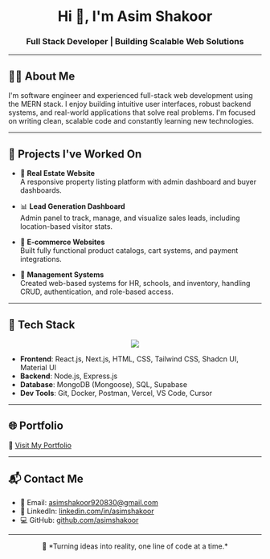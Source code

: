 <h1 align="center">Hi 👋, I'm Asim Shakoor</h1>
<h3 align="center">Full Stack Developer | Building Scalable Web Solutions</h3>

---

## 👨‍💼 About Me

I'm software engineer and experienced full-stack web development using the MERN stack. I enjoy building intuitive user interfaces, robust backend systems, and real-world applications that solve real problems. I'm focused on writing clean, scalable code and constantly learning new technologies.

---

## 💼 Projects I've Worked On

- 🔑 **Real Estate Website**  
  A responsive property listing platform with admin dashboard and buyer dashboards.

- 📊 **Lead Generation Dashboard**  
  Admin panel to track, manage, and visualize sales leads, including location-based visitor stats.

- 🛒 **E-commerce Websites**  
  Built fully functional product catalogs, cart systems, and payment integrations.

- 🏫 **Management Systems**  
  Created web-based systems for HR, schools, and inventory, handling CRUD, authentication, and role-based access.

---

## 🧰 Tech Stack

<p align="center">
  <img src="https://skillicons.dev/icons?i=js,ts,react,nextjs,nodejs,express,mongodb,tailwind,html,css,git,docker,vercel" />
</p>

- **Frontend**: React.js, Next.js, HTML, CSS, Tailwind CSS, Shadcn UI, Material UI 
- **Backend**: Node.js, Express.js  
- **Database**: MongoDB (Mongoose), SQL, Supabase 
- **Dev Tools**: Git, Docker, Postman, Vercel, VS Code, Cursor  

---

## 🌐 Portfolio

🔗 [Visit My Portfolio](https://asimshakoor11.github.io/asim_portfolio.com/)

---

## 📬 Contact Me

- 📧 Email: [asimshakoor920830@gmail.com](mailto:asimshakoor920830@gmail.com)  
- 💼 LinkedIn: [linkedin.com/in/asimshakoor](https://www.linkedin.com/in/asim-shakoor-99b52725a/)  
- 💻 GitHub: [github.com/asimshakoor](https://github.com/asimshakoor11)

---

<p align="center">
  🚀 *Turning ideas into reality, one line of code at a time.*
</p>
